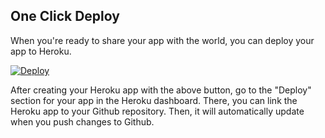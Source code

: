 ## One Click Deploy
When you're ready to share your app with the world, you can deploy your app to Heroku. 

[![Deploy](https://www.herokucdn.com/deploy/button.svg)](https://heroku.com/deploy?template=https://github.com/QuantiModo/quantimodo-android-chrome-ios-web-app/)

After creating your Heroku app with the above button, go to the "Deploy" section for your app in the Heroku dashboard.
There, you can link the Heroku app to your Github repository.  Then, it will automatically update when you push changes
to Github.